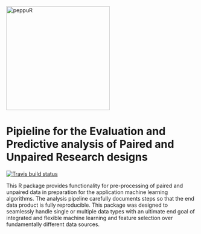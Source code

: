 <img width="274" alt="peppuR" src="https://user-images.githubusercontent.com/8594663/54779914-a3d0d400-4bd5-11e9-9ea0-192196c0ef49.png"> 

# Pipieline for the Evaluation and Predictive analysis of Paired and Unpaired Research designs

[![Travis build status](https://travis-ci.org/lmbramer/peppuR.svg?branch=master)](https://travis-ci.org/lmbramer/peppuR)

This R package provides functionality for pre-processing of paired and unpaired data in preparation for the application machine learning algorithms. The analysis pipeline carefully documents steps so that the end data product is fully reproducible. This package was designed to seamlessly handle single or multiple data types with an ultimate end goal of integrated and flexible machine learning and feature selection over fundamentally different data sources. 
